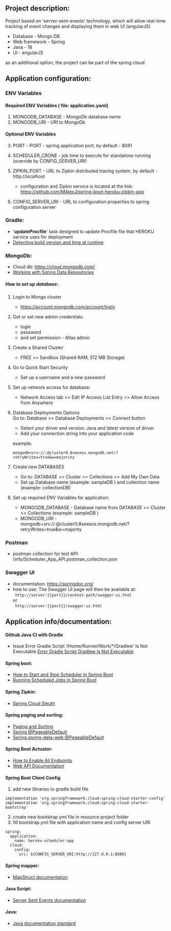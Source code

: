 ## Project description:

Project based on 'server-sent-events' technology, which will allow real-time tracking of event changes
and displaying them in web UI (angularJS) <br>

* Database - Mongo DB
* Web framework - Spring
* Java - 18
* UI - angularJS

as an additional option, the project can be part of the spring cloud

## Application configuration:

### ENV Variables

#### Required ENV Variables ( file: application.yaml)

1. MONGODB_DATABASE - MongoDb database name
2. MONGODB_URI - URI to MongoDb

#### Optional ENV Variables

3. PORT - PORT - spring application port, by default - 8081
4. SCHEDULER_CRONE - job time to execute for standalone running (override by CONFIG_SERVER_URI)
5. ZIPKIN_PORT - URL to Zipkin distributed tracing system, by default - http://localhost
    * configuration and Zipkin service is located at the link: https://github.com/MAlexJ/spring-boot-heroku-zipkin-app

6. CONFIG_SERVER_URI - URL to configuration properties to spring configuration server

### Gradle:

* '<b>updateProcfile</b>' task designed to update Procfile file that HEROKU service uses for deployment
* [Detecting build version and time at runtime](https://www.vojtechruzicka.com/spring-boot-version/)

### MongoDb:

* Cloud db: https://cloud.mongodb.com/
* [Working with Spring Data Repositories](https://docs.spring.io/spring-data/mongodb/docs/current/reference/html/#repositories)

##### How to set up database:

1. Login to Mongo cluster
    * https://account.mongodb.com/account/login


2. Get or set new admin credentials:<br>
    * login
    * password
    * and set permission - Atlas admin


3. Create a Shared Cluster
    * FREE >> Sandbox (Shared RAM, 512 MB Storage)


4. Go to Quick Start Security

    * Set up a username and a new password


5. Set up network access for database:

    * Network Access tab >> Edit IP Access List Entry >>  Allow Access from Anywhere


6. Database Deployments Options <br>
   Go to: Database >> Database Deployments >> Connect button <br>
    * Select your driver and version: Java and latest version of driver <br>
    * Add your connection string into your application code <br>

   example: <br>
   <code>
   mongodb+srv://<username>:<password>@cluster0.8seexos.mongodb.net/?retryWrites=true&w=majority
   </code>


7. Create new DATABASES
    * Go to: DATABASE >> Cluster >> Collections >> Add My Own Data
    * Set up Database name (example: sampleDB ) and collection name (example: collectionDB)


8. Set up required ENV Variables for application:
    * MONGODB_DATABASE - Database name from DATABASE >> Cluster >> Collections  (example: sampleDB )
    * MONGODB_URI - mongodb+srv://<username>:<password>@cluster0.8seexos.mongodb.net/?retryWrites=true&w=majority

### Postman

* postman collection for test API: /info/Scheduler_App_API.postman_collection.json

### Swagger UI

* documentation: https://springdoc.org/ <br>
* how to use: The Swagger UI page will then be available at:
  <br>
  <code> http://server:{{port}}/context-path/swagger-ui.html </code>
  <br> or <br>
  <code> http://server:{{port}}/swagger-ui.html </code>

## Application info/documentation:

#### Github Java CI with Gradle

* Issue Error Gradle Script ‘/Home/Runner/Work/*/Gradlew’ Is Not
  Executable  [Error Gradle Script Gradlew Is Not Executable](https://spacetech.dk/error-gradle-script-home-runner-work-gradlew-is-not-executable.html)

#### Spring boot:

* [How to Start and Stop Scheduler in Spring Boot](https://www.yawintutor.com/how-to-start-and-stop-scheduler-in-spring-boot/)
* [Running Scheduled Jobs in Spring Boot](https://reflectoring.io/spring-scheduler/)

#### Spring Zipkin:

* [Spring Cloud Sleuth](https://medium.com/@kirill.sereda/spring-cloud-sleuth-zipkin-%D0%BF%D0%BE-%D1%80%D1%83%D1%81%D1%81%D0%BA%D0%B8-9f8504581dae)

#### Spring paging and sorting:

* [Paging and Sorting](https://docs.spring.io/spring-data/rest/docs/current-SNAPSHOT/reference/html/#paging-and-sorting)
* [Spring @PageableDefault](https://stackoverflow.com/questions/41486047/use-pageabledefault-with-spring-data-rest)
* [Spring spring-data-web @PageableDefault](https://www.baeldung.com/spring-data-web-support)

#### Spring Boot Actuator:

* [How to Enable All Endpoints](https://www.baeldung.com/spring-boot-actuator-enable-endpoints)
* [Web API Documentation](https://docs.spring.io/spring-boot/docs/current/actuator-api/htmlsingle/)

#### Spring Boot Client Config

1. add new libraries to gradle build file

```
implementation 'org.springframework.cloud:spring-cloud-starter-config'
implementation 'org.springframework.cloud:spring-cloud-starter-bootstrap'
```

2. create new bootstrap.yml file in resource project folder
3. fill bootstrap.yml file with application name and config server URI

```
spring:
  application:
    name: heroku-scheduler-app
  cloud:
    config:
      uri: ${CONFIG_SERVER_URI:http://127.0.0.1:8888}
```

#### Spring mapper:

* [MapStruct documentation](https://mapstruct.org/documentation/stable/reference/html/)

#### Java Script:

* [Server Sent Events documentation](https://learn.javascript.ru/server-sent-events)

#### Java:

* [Java documentation standard](https://docs.oracle.com/en/java/javase/17/docs/specs/javadoc/doc-comment-spec.html#link)